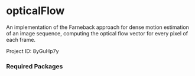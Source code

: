 # opticalFlow
An implementation of the Farneback approach for dense motion estimation of an image sequence, computing the optical flow vector for every pixel of each frame.

Project ID: 8yGuHp7y

### Required Packages
